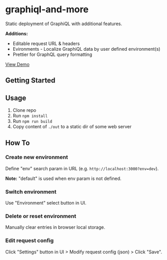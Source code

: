 # graphiql-and-more

Static deployment of GraphiQL with additional features.

**Additions:**

- Editable request URL & headers
- Evironments - Localize GraphiQL data by user defined environment(s)
- Prettier for GraphQL query formatting

[View Demo](https://graphiql-and-more.now.sh)

## Getting Started

## Usage

1.  Clone repo
2.  Run `npm install`
3.  Run `npm run build`
4.  Copy content of `./out` to a static dir of some web server

## How To

### Create new environment

Define "env" search param in URL (e.g. `http://localhost:3000?env=dev`).

**Note:** "default" is used when env param is not defined.

### Switch environment

Use "Environment" select button in UI.

### Delete or reset environment

Manually clear entries in browser local storage.

### Edit request config

Click "Settings" button in UI > Modify request config (json) > Click "Save".

